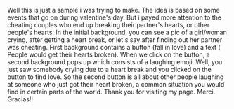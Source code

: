 Well this is just a sample i was trying to make. The idea is based on some events that go on during valentine's day. But i payed more attention to the cheating couples who end up breaking their partner's hearts, or other people's hearts.
In the initial background, you can see a pic of a girl/woman crying, after getting a heart break, or let's say after finding out her partner was cheating.
First background contains a button (fall in love) and a text ( People would get their hearts broken).
When we click on the button, a second background pops up which consists of a laughing emoji.
Well, you just saw somebody crying due to a heart break and you clicked on the button to find love.
So the second button is all about other people laughing at someone who just got their heart broken, a common situation you would find in certain parts of the world.
Thank you for visiting my page. Merci. Gracias!!
